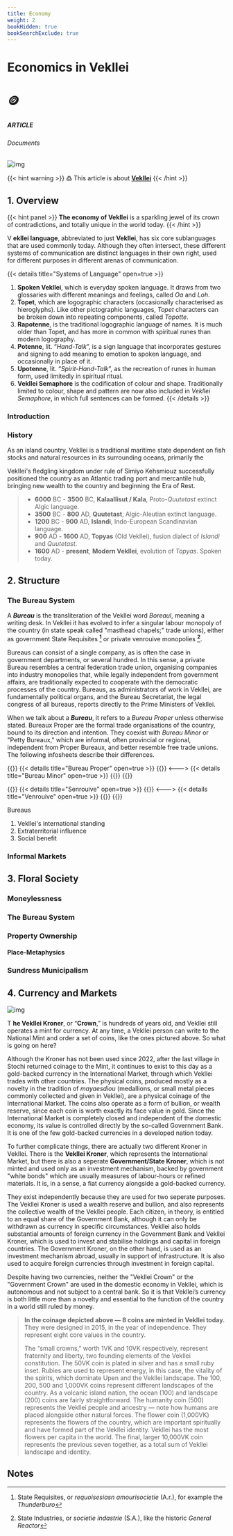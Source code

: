 ```yaml
---
title: Economy
weight: 2
bookHidden: true
bookSearchExclude: true
---
```

<style>
.markdown a {
color: var(--color-red);
}
.markdown a.anchor {
color: var(--color-red);
}
</style>

<div id="headerbox">
  <h1 class="title">Economics in Vekllei</h1>
  <h1 class="emoji">🪙</h1>
</div>

<h5 span class="tag red"> ARTICLE </h5>
<h6 span class="sitetag">Documents</h6>

![img](/images/momentsinlove.jpg)

{{< hint warning >}}
߷ This article is about [**Vekllei**](/utopia/vekllei)
{{< /hint >}}

## 1. Overview

{{< hint panel >}}
**The economy of Vekllei** is a sparkling jewel of its crown of contradictions, and totally unique in the world today.
{{< /hint >}}

<span class="fc">V</span>
**ekllei language**, abbreviated to just **Vekllei**, has six core sublanguages that are used commonly today. Although they often intersect, these different systems of communication are distinct languages in their own right, used for different purposes in different arenas of communication.

{{< details title="Systems of Language" open=true >}}
1. **Spoken Vekllei**, which is everyday spoken language. It draws from two glossaries with different meanings and feelings, called *Oa* and *Loh*.
2. **Topet**, which are logographic characters (occasionally characterised as hieroglyphs). Like other pictographic languages, *Topet* characters can be broken down into repeating components, called *Topotte*.
3. **Rapotenne**, is the traditional logographic language of names. It is much older than Topet, and has more in common with spiritual runes than modern logography.
4. **Potenne**, lit. “*Hand-Talk*”, is a sign language that incorporates gestures and signing to add meaning to emotion to spoken language, and occasionally in place of it.
5. **Upotenne**, lit. “*Spirit-Hand-Talk*”, as the recreation of runes in human form, used limitedly in spiritual ritual.
6. **Vekllei Semaphore** is the codification of colour and shape. Traditionally limited to colour, shape and pattern are now also included in *Vekllei Semaphore*, in which full sentences can be formed.
{{< /details >}}

### Introduction

### History

As an island country, Vekllei is a traditional maritime state dependent on fish stocks and natural resources in its surrounding oceans, primarily the

Vekllei's fledgling kingdom under rule of Simiyo Kehsmiouz successfully positioned the country as an Atlantic trading port and mercantile hub, bringing new wealth to the country and beginning the Era of Rest.

>* **6000** BC - **3500** BC, **Kalaallisut / Kala**, Proto-*Quutetast* extinct Algic language.
>* **3500** BC - **800** AD,  **Quutetast**,  Algic-Aleutian extinct language.
>* **1200** BC - **900** AD, **Islandi**,  Indo-European Scandinavian language.
>* **900** AD - **1600** AD, **Topyas** (Old Vekllei),  fusion dialect of *Islandi* and *Quutetast*.
>* **1600** AD - **present**, **Modern Vekllei**, evolution of *Topyas*. Spoken today.

## 2. Structure

### The Bureau System

A ***Bureau*** is the transliteration of the Vekllei word *Boreaul*, meaning a writing desk. In Vekllei it has evolved to infer a singular labour monopoly of the country (in state speak called "masthead chapels;" trade unions), either as government State Requisites **[^1]** or private venrouive monopolies **[^2]**.

Bureaus can consist of a single company, as is often the case in government departments, or several hundred. In this sense, a private Bureau resembles a central federation trade union, organising companies into industry monopolies that, while legally independent from government affairs, are traditionally expected to cooperate with the democratic processes of the country. Bureaus, as administrators of work in Vekllei, are fundamentally political organs, and the Bureau Secretariat, the legal congress of all bureaus, reports directly to the Prime Ministers of Vekllei.

When we talk about a ***Bureau***, it refers to a *Bureau Proper* unless otherwise stated. Bureaux Proper are the formal trade organisations of the country, bound to its direction and intention. They coexist with *Bureau Minor* or "Petty Bureaux," which are informal, often provincial or regional, independent from Proper Bureaux, and better resemble free trade unions. The following infosheets describe their differences.

{{<columns>}}
{{< details title="Bureau Proper" open=true >}}
{{</details>}}
<--->
{{< details title="Bureau Minor" open=true >}}
{{</details>}}
{{</columns>}}

{{<columns>}}
{{< details title="Senrouive" open=true >}}
{{</details>}}
<--->
{{< details title="Venrouive" open=true >}}
{{</details>}}
{{</columns>}}

Bureaus

1. Vekllei's international standing
2. Extraterritorial influence
3. Social benefit

### Informal Markets



## 3. Floral Society


### Moneylessness

### The Bureau System

### Property Ownership

#### Place-Metaphysics

### Sundress Municipalism

## 4. Currency and Markets

![img](/images/crown.jpg)

<span class="fc">T</span>
**he Vekllei Kroner**, or “**Crown**,” is hundreds of years old, and Vekllei still operates a mint for currency. At any time, a Vekllei person can write to the National Mint and order a set of coins, like the ones pictured above. So what is going on here?

Although the Kroner has not been used since 2022, after the last village in Stochi returned coinage to the Mint, it continues to exist to this day as a gold-backed currency in the International Market, through which Vekllei trades with other countries. The physical coins, produced mostly as a novelty in the tradition of *mayaesdiou* (medallions, or small metal pieces commonly collected and given in Vekllei), are a physical coinage of the International Market. The coins also operate as a form of bullion, or wealth reserve, since each coin is worth exactly its face value in gold. Since the International Market is completely closed and independent of the domestic economy, its value is controlled directly by the so-called Government Bank. It is one of the few gold-backed currencies in a developed nation today.

To further complicate things, there are actually two different Kroner in Vekllei. There is the **Vekllei Kroner**, which represents the International Market, but there is also a seperate **Government/State Kroner**, which is not minted and used only as an investment mechanism, backed by government "white bonds" which are usually measures of labour-hours or refined materials. It is, in a sense, a fiat currency alongside a gold-backed currency.

They exist independently because they are used for two seperate purposes. The Vekllei Kroner is used a wealth reserve and bullion, and also represents the collective wealth of the Vekllei people. Each citizen, in theory, is entitled to an equal share of the Government Bank, although it can only be withdrawn as currency in specific circumstances. Vekllei also holds substantial amounts of foreign currency in the Government Bank and Vekllei Kroner, which is used to invest and stabilise holdings and capital in foreign countries. The Government Kroner, on the other hand, is used as an investment mechanism abroad, usually in support of infrastructure. It is also used to acquire foreign currencies through investment in foreign capital.

Despite having two currencies, neither the "Vekllei Crown" or the "Government Crown" are used in the domestic economy in Vekllei, which is autonomous and not subject to a central bank. So it is that Vekllei’s currency is both little more than a novelty and essential to the function of the country in a world still ruled by money.

>**In the coinage depicted above — 8 coins are minted in Vekllei today.** They were designed in 2015, in the year of independence. They represent eight core values in the country.  
>  
>The “small crowns,” worth 1VK and 10VK respectively, represent fraternity and liberty, two founding elements of the Vekllei constitution. The 50VK coin is plated in silver and has a small ruby inset. Rubies are used to represent energy, in this case, the vitality of the spirits, which dominate Upen and the Vekllei landscape. The 100, 200, 500 and 1,000VK coins represent different landscapes of the country. As a volcanic island nation, the ocean (100) and landscape (200) coins are fairly straightforward. The humanity coin (500) represents the Vekllei people and ancestry — note how humans are placed alongside other natural forces. The flower coin (1,000VK) represents the flowers of the country, which are important spiritually and have formed part of the Vekllei identity. Vekllei has the most flowers per capita in the world. The final, larger 10,000VK coin represents the previous seven together, as a total sum of Vekllei landscape and identity.

## Notes

[^1]: State Requisites, or *requoisesiasn amourisocietie* (A.r.), for example the *Thunderburo*

[^2]: State Industries, or *societie indastrie* (S.A.), like the historic *General Reactor*

[^3]: *Demiosnjarnkah*, or "old arts," refers to the religious tradition of poetry and art-making, which to this day depends on the older extant glossaries of Vekllei's early runic system.

[^4]: *Postliteracy* is a hypothetical concept popularised in the early 21st Century during massive upheavals in education and mass media by telescreens and the videophone. It suggests that, as reading and writing are replaced by convenient forms of visual communication, traditional literacy becomes unnecessary. Sometimes called *aliteracy*.
